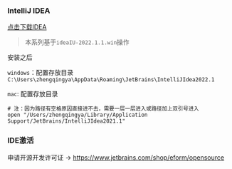 ### IntelliJ IDEA

[点击下载IDEA](https://www.jetbrains.com/zh-cn/idea/download/#section=windows)

> 本系列基于`ideaIU-2022.1.1.win`操作


安装之后

`windows`：配置存放目录`C:\Users\zhengqingya\AppData\Roaming\JetBrains\IntelliJIdea2022.1`

`mac`: 配置存放目录

```
# 注：因为路径有空格原因直接进不去，需要一层一层进入或路径加上双引号进入
open "/Users/zhengqingya/Library/Application Support/JetBrains/IntelliJIdea2021.1"
```

### IDE激活

申请开源开发许可证 ->  https://www.jetbrains.com/shop/eform/opensource
